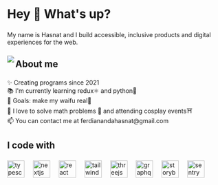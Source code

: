 <h1 align="left">Hey 👋 What's up?</h1>

###

<p align="left">My name is Hasnat and I build accessible, inclusive products and digital experiences for the web.</p>

###

<img align="left" src="https://visitor-badge.laobi.icu/badge?page_id=hasnat5.hasnat5&left_color=lightpink&right_color=darkblue&left_text=profile view"  />

###

<h2 align="left">About me</h2>

###

<p align="left">✨ Creating programs since 2021<br>📚 I'm currently learning redux⚛️ and python🐍<br>🎯 Goals: make my waifu real👒<br>🎲 I love to solve math problems 🧮 and attending cosplay events⛩️<br>📫 You can contact me at ferdianandahasnat@gmail.com</p>

###

<h2 align="left">I code with</h2>

###

<div align="left">
  <img src="https://cdn.jsdelivr.net/gh/devicons/devicon/icons/typescript/typescript-original.svg" height="40" alt="typescript logo"  />
  <img width="12" />
  <img src="https://cdn.simpleicons.org/nextdotjs/000000" height="40" alt="nextjs logo"  />
  <img width="12" />
  <img src="https://cdn.jsdelivr.net/gh/devicons/devicon/icons/react/react-original.svg" height="40" alt="react logo"  />
  <img width="12" />
  <img src="https://cdn.simpleicons.org/tailwindcss/06B6D4" height="40" alt="tailwindcss logo"  />
  <img width="12" />
  <img src="https://cdn.simpleicons.org/threedotjs/000000" height="40" alt="threejs logo"  />
  <img width="12" />
  <img src="https://cdn.jsdelivr.net/gh/devicons/devicon/icons/graphql/graphql-plain.svg" height="40" alt="graphql logo"  />
  <img width="12" />
  <img src="https://cdn.jsdelivr.net/gh/devicons/devicon/icons/storybook/storybook-original.svg" height="40" alt="storybook logo"  />
  <img width="12" />
  <img src="https://cdn.simpleicons.org/sentry/362D59" height="40" alt="sentry logo"  />
</div>

###
